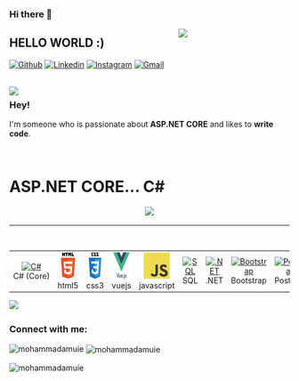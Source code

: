 ### Hi there 👋


<img align='right' src='68747470733a2f2f692e67696665722e636f6d2f6f726967696e2f63362f63363064633839623439306233336233303431643634653062666333346434385f773230302e676966.gif' width='200"'>

<h2 >HELLO WORLD :)</h2>

[![Github](https://img.shields.io/badge/-Github-000?style=flat&logo=Github&logoColor=white)](https://github.com/mohammadamuie)
[![Linkedin](https://img.shields.io/badge/-LinkedIn-blue?style=flat&logo=Linkedin&logoColor=white)](https://www.linkedin.com/in/mohammad-amuie-618300273/)
[![Instagram](https://img.shields.io/badge/-Instagram-c13584?style=flat&labelColor=c13584&logo=instagram&logoColor=white)](https://www.instagram.com/mohammad_amuie/)
[![Gmail](https://img.shields.io/badge/-Gmail-c14438?style=flat&logo=Gmail&logoColor=white)](mailto:mohammadamuie2@gmail.com)

&nbsp;
<br>
<img align="left" src="68747470733a2f2f6f7268756e2e6465762f696d672f63726f772e706e67.png">

### Hey!

I'm someone who is passionate about **ASP.NET CORE** and likes to **write code**.


<br>
<h1> ASP.NET CORE... C#</h1>

<div align="center"><img src="WORM.svg"></div>

<hr>  
<br/>
<table>
  <tr>
    <td align="center" width="96">
      <a href="#macropower-tech">
        <img src="https://raw.githubusercontent.com/MacroPower/MacroPower/master/img/csharp-original.svg" width="48" height="48" alt="C#" />
      </a>
      <br>C#&nbsp;(Core)
    </td>
    <td align="center" width="96">
      <a href="#macropower-tech">
        <img src="https://raw.githubusercontent.com/devicons/devicon/master/icons/html5/html5-original-wordmark.svg" width="48" height="48" alt="html5" />
      </a>
      <br>html5
    </td>
    <td align="center" width="96">
      <a href="#macropower-tech">
        <img src="https://raw.githubusercontent.com/devicons/devicon/master/icons/css3/css3-original-wordmark.svg" width="48" height="48" alt="css3" />
      </a>
      <br>css3
    </td>
    <td align="center" width="96">
      <a href="#macropower-tech">
        <img src="https://raw.githubusercontent.com/devicons/devicon/master/icons/vuejs/vuejs-original-wordmark.svg" width="48" height="48" alt="vuejs" />
      </a>
      <br>vuejs
    </td>
    <td align="center" width="96">
      <a href="#macropower-tech">
        <img src="https://raw.githubusercontent.com/devicons/devicon/master/icons/javascript/javascript-original.svg" width="48" height="48" alt="javascript" />
      </a>
      <br>javascript
    </td>
    <td align="center" width="96">
      <a href="#macropower-tech">
        <img src="https://img.icons8.com/color/1x/microsoft-sql-server.png" width="48" height="48" alt="SQL" />
      </a>
      <br>SQL
    </td>
    <td align="center" width="96">
      <a href="#macropower-tech" >
        <img src="https://upload.wikimedia.org/wikipedia/commons/e/ee/.NET_Core_Logo.svg" width="48" height="48" alt=".NET" />
      </a>
      <br>.NET
    </td>
    <td align="center" width="96">
      <a href="#macropower-tech">
        <img src="https://raw.githubusercontent.com/MacroPower/MacroPower/master/img/bootstrap-plain.svg" width="48" height="48" alt="Bootstrap" />
      </a>
      <br>Bootstrap
    </td>
    <td align="center" width="96">
      <a href="#macropower-tech">
        <img src="https://camo.githubusercontent.com/93b32389bf746009ca2370de7fe06c3b5146f4c99d99df65994f9ced0ba41685/68747470733a2f2f7777772e766563746f726c6f676f2e7a6f6e652f6c6f676f732f676574706f73746d616e2f676574706f73746d616e2d69636f6e2e737667" width="48" height="48" alt="PostMan" />
      </a>
      <br>PostMan
    </td>
  </tr>
 
</table>

<!--START_SECTION:waka-->
![](https://komarev.com/ghpvc/?username=mohammadamuie&style=flat)


<h3 align="left">Connect with me:</h3>
<p align="left">
</p>

<p><img align="left" src="https://github-readme-stats.vercel.app/api/top-langs?username=mohammadamuie&show_icons=true&locale=en&layout=compact" alt="mohammadamuie" /></p>

<p>&nbsp;<img align="center" src="https://github-readme-stats.vercel.app/api?username=mohammadamuie&show_icons=true&locale=en" alt="mohammadamuie" /></p>

<p><img align="center" src="https://github-readme-streak-stats.herokuapp.com/?user=mohammadamuie&" alt="mohammadamuie" /></p>
